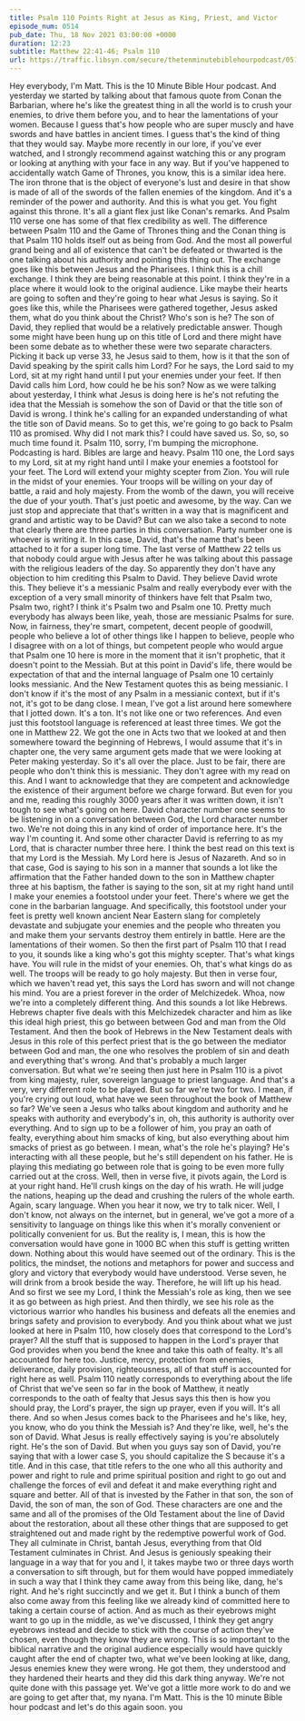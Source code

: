 ```yaml
---
title: Psalm 110 Points Right at Jesus as King, Priest, and Victor
episode_num: 0514
pub_date: Thu, 18 Nov 2021 03:00:00 +0000
duration: 12:23
subtitle: Matthew 22:41-46; Psalm 110
url: https://traffic.libsyn.com/secure/thetenminutebiblehourpodcast/0514_-_Psalm_110_Points_Right_at_Jesus_as_King_Priest_and_Victor.mp3
---
```


 Hey everybody, I'm Matt. This is the 10 Minute Bible Hour podcast. And yesterday we started by talking about that famous quote from Conan the Barbarian, where he's like the greatest thing in all the world is to crush your enemies, to drive them before you, and to hear the lamentations of your women. Because I guess that's how people who are super muscly and have swords and have battles in ancient times. I guess that's the kind of thing that they would say. Maybe more recently in our lore, if you've ever watched, and I strongly recommend against watching this or any program or looking at anything with your face in any way. But if you've happened to accidentally watch Game of Thrones, you know, this is a similar idea here. The iron throne that is the object of everyone's lust and desire in that show is made of all of the swords of the fallen enemies of the kingdom. And it's a reminder of the power and authority. And this is what you get. You fight against this throne. It's all a giant flex just like Conan's remarks. And Psalm 110 verse one has some of that flex credibility as well. The difference between Psalm 110 and the Game of Thrones thing and the Conan thing is that Psalm 110 holds itself out as being from God. And the most all powerful grand being and all of existence that can't be defeated or thwarted is the one talking about his authority and pointing this thing out. The exchange goes like this between Jesus and the Pharisees. I think this is a chill exchange. I think they are being reasonable at this point. I think they're in a place where it would look to the original audience. Like maybe their hearts are going to soften and they're going to hear what Jesus is saying. So it goes like this, while the Pharisees were gathered together, Jesus asked them, what do you think about the Christ? Who's son is he? The son of David, they replied that would be a relatively predictable answer. Though some might have been hung up on this title of Lord and there might have been some debate as to whether these were two separate characters. Picking it back up verse 33, he Jesus said to them, how is it that the son of David speaking by the spirit calls him Lord? For he says, the Lord said to my Lord, sit at my right hand until I put your enemies under your feet. If then David calls him Lord, how could he be his son? Now as we were talking about yesterday, I think what Jesus is doing here is he's not refuting the idea that the Messiah is somehow the son of David or that the title son of David is wrong. I think he's calling for an expanded understanding of what the title son of David means. So to get this, we're going to go back to Psalm 110 as promised. Why did I not mark this? I could have saved us. So, so, so much time found it. Psalm 110, sorry, I'm bumping the microphone. Podcasting is hard. Bibles are large and heavy. Psalm 110 one, the Lord says to my Lord, sit at my right hand until I make your enemies a footstool for your feet. The Lord will extend your mighty scepter from Zion. You will rule in the midst of your enemies. Your troops will be willing on your day of battle, a raid and holy majesty. From the womb of the dawn, you will receive the due of your youth. That's just poetic and awesome, by the way. Can we just stop and appreciate that that's written in a way that is magnificent and grand and artistic way to be David? But can we also take a second to note that clearly there are three parties in this conversation. Party number one is whoever is writing it. In this case, David, that's the name that's been attached to it for a super long time. The last verse of Matthew 22 tells us that nobody could argue with Jesus after he was talking about this passage with the religious leaders of the day. So apparently they don't have any objection to him crediting this Psalm to David. They believe David wrote this. They believe it's a messianic Psalm and really everybody ever with the exception of a very small minority of thinkers have felt that Psalm two, Psalm two, right? I think it's Psalm two and Psalm one 10. Pretty much everybody has always been like, yeah, those are messianic Psalms for sure. Now, in fairness, they're smart, competent, decent people of goodwill, people who believe a lot of other things like I happen to believe, people who I disagree with on a lot of things, but competent people who would argue that Psalm one 10 here is more in the moment that it isn't prophetic, that it doesn't point to the Messiah. But at this point in David's life, there would be expectation of that and the internal language of Psalm one 10 certainly looks messianic. And the New Testament quotes this as being messianic. I don't know if it's the most of any Psalm in a messianic context, but if it's not, it's got to be dang close. I mean, I've got a list around here somewhere that I jotted down. It's a ton. It's not like one or two references. And even just this footstool language is referenced at least three times. We got the one in Matthew 22. We got the one in Acts two that we looked at and then somewhere toward the beginning of Hebrews, I would assume that it's in chapter one, the very same argument gets made that we were looking at Peter making yesterday. So it's all over the place. Just to be fair, there are people who don't think this is messianic. They don't agree with my read on this. And I want to acknowledge that they are competent and acknowledge the existence of their argument before we charge forward. But even for you and me, reading this roughly 3000 years after it was written down, it isn't tough to see what's going on here. David character number one seems to be listening in on a conversation between God, the Lord character number two. We're not doing this in any kind of order of importance here. It's the way I'm counting it. And some other character David is referring to as my Lord, that is character number three here. I think the best read on this text is that my Lord is the Messiah. My Lord here is Jesus of Nazareth. And so in that case, God is saying to his son in a manner that sounds a lot like the affirmation that the Father handed down to the son in Matthew chapter three at his baptism, the father is saying to the son, sit at my right hand until I make your enemies a footstool under your feet. There's where we get the cone in the barbarian language. And specifically, this footstool under your feet is pretty well known ancient Near Eastern slang for completely devastate and subjugate your enemies and the people who threaten you and make them your servants destroy them entirely in battle. Here are the lamentations of their women. So then the first part of Psalm 110 that I read to you, it sounds like a king who's got this mighty scepter. That's what kings have. You will rule in the midst of your enemies. Oh, that's what kings do as well. The troops will be ready to go holy majesty. But then in verse four, which we haven't read yet, this says the Lord has sworn and will not change his mind. You are a priest forever in the order of Melchizedek. Whoa, now we're into a completely different thing. And this sounds a lot like Hebrews. Hebrews chapter five deals with this Melchizedek character and him as like this ideal high priest, this go between between God and man from the Old Testament. And then the book of Hebrews in the New Testament deals with Jesus in this role of this perfect priest that is the go between the mediator between God and man, the one who resolves the problem of sin and death and everything that's wrong. And that's probably a much larger conversation. But what we're seeing then just here in Psalm 110 is a pivot from king majesty, ruler, sovereign language to priest language. And that's a very, very different role to be played. But so far we're two for two. I mean, if you're crying out loud, what have we seen throughout the book of Matthew so far? We've seen a Jesus who talks about kingdom and authority and he speaks with authority and everybody's in, oh, this authority is authority over everything. And to sign up to be a follower of him, you pray an oath of fealty, everything about him smacks of king, but also everything about him smacks of priest as go between. I mean, what's the role he's playing? He's interacting with all these people, but he's still dependent on his father. He is playing this mediating go between role that is going to be even more fully carried out at the cross. Well, then in verse five, it pivots again, the Lord is at your right hand. He'll crush kings on the day of his wrath. He will judge the nations, heaping up the dead and crushing the rulers of the whole earth. Again, scary language. When you hear it now, we try to talk nicer. Well, I don't know, not always on the internet, but in general, we've got a more of a sensitivity to language on things like this when it's morally convenient or politically convenient for us. But the reality is, I mean, this is how the conversation would have gone in 1000 BC when this stuff is getting written down. Nothing about this would have seemed out of the ordinary. This is the politics, the mindset, the notions and metaphors for power and success and glory and victory that everybody would have understood. Verse seven, he will drink from a brook beside the way. Therefore, he will lift up his head. And so first we see my Lord, I think the Messiah's role as king, then we see it as go between as high priest. And then thirdly, we see his role as the victorious warrior who handles his business and defeats all the enemies and brings safety and provision to everybody. And you think about what we just looked at here in Psalm 110, how closely does that correspond to the Lord's prayer? All the stuff that is supposed to happen in the Lord's prayer that God provides when you bend the knee and take this oath of fealty. It's all accounted for here too. Justice, mercy, protection from enemies, deliverance, daily provision, righteousness, all of that stuff is accounted for right here as well. Psalm 110 neatly corresponds to everything about the life of Christ that we've seen so far in the book of Matthew, it neatly corresponds to the oath of fealty that Jesus says this then is how you should pray, the Lord's prayer, the sign up prayer, even if you will. It's all there. And so when Jesus comes back to the Pharisees and he's like, hey, you know, who do you think the Messiah is? And they're like, well, he's the son of David. What Jesus is really effectively saying is you're absolutely right. He's the son of David. But when you guys say son of David, you're saying that with a lower case S, you should capitalize the S because it's a title. And in this case, that title refers to the one who all this authority and power and right to rule and prime spiritual position and right to go out and challenge the forces of evil and defeat it and make everything right and square and better. All of that is invested by the Father in that son, the son of David, the son of man, the son of God. These characters are one and the same and all of the promises of the Old Testament about the line of David about the restoration, about all these other things that are supposed to get straightened out and made right by the redemptive powerful work of God. They all culminate in Christ, bantah Jesus, everything from that Old Testament culminates in Christ. And Jesus is geniously speaking their language in a way that for you and I, it takes maybe two or three days worth a conversation to sift through, but for them would have popped immediately in such a way that I think they came away from this being like, dang, he's right. And he's right succinctly and we get it. But I think a bunch of them also come away from this feeling like we already kind of committed here to taking a certain course of action. And as much as their eyebrows might want to go up in the middle, as we've discussed, I think they get angry eyebrows instead and decide to stick with the course of action they've chosen, even though they know they are wrong. This is so important to the biblical narrative and the original audience especially would have quickly caught after the end of chapter two, what we've been looking at like, dang, Jesus enemies knew they were wrong. He got them, they understood and they hardened their hearts and they did this dark thing anyway. We're not quite done with this passage yet. We've got a little more work to do and we are going to get after that, my nyana. I'm Matt. This is the 10 minute Bible hour podcast and let's do this again soon. you